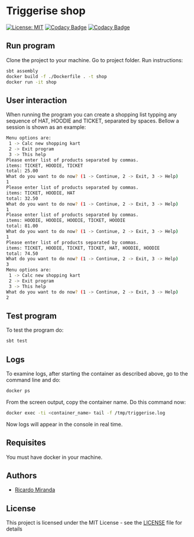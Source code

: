 # Triggerise shop

[![License: MIT](https://img.shields.io/badge/License-MIT-yellow.svg)](https://opensource.org/licenses/MIT)
[![Codacy Badge](https://api.codacy.com/project/badge/Grade/09acde1e82d246679e3d89622e5c0c68)](https://www.codacy.com/manual/mail_62/triggerise-shop?utm_source=github.com&amp;utm_medium=referral&amp;utm_content=ricardomiranda/triggerise-shop&amp;utm_campaign=Badge_Grade)
[![Codacy Badge](https://api.codacy.com/project/badge/Coverage/09acde1e82d246679e3d89622e5c0c68)](https://www.codacy.com/manual/mail_62/triggerise-shop?utm_source=github.com&utm_medium=referral&utm_content=ricardomiranda/triggerise-shop&utm_campaign=Badge_Coverage)

## Run program
Clone the project to your machine.
Go to project folder.
Run instructions:

```bash
sbt assembly
docker build -f ./Dockerfile . -t shop
docker run -it shop
```

## User interaction
When running the program you can create a shopping list typping any sequence of HAT, HOODIE and TICKET, separated by spaces. Bellow a session is shown as an example:
```bash
Menu options are:
 1 -> Calc new shopping kart
 2 -> Exit program
 3 -> This help
Please enter list of products separated by commas.
items: TICKET, HOODIE, TICKET
total: 25.00
What do you want to do now? (1 -> Continue, 2 -> Exit, 3 -> Help)
1
Please enter list of products separated by commas.
items: TICKET, HOODIE, HAT
total: 32.50
What do you want to do now? (1 -> Continue, 2 -> Exit, 3 -> Help)
1
Please enter list of products separated by commas.
items: HOODIE, HOODIE, HOODIE, TICKET, HOODIE
total: 81.00
What do you want to do now? (1 -> Continue, 2 -> Exit, 3 -> Help)
1
Please enter list of products separated by commas.
items: TICKET, HOODIE, TICKET, TICKET, HAT, HOODIE, HOODIE
total: 74.50
What do you want to do now? (1 -> Continue, 2 -> Exit, 3 -> Help)
3
Menu options are:
 1 -> Calc new shopping kart
 2 -> Exit program
 3 -> This help
What do you want to do now? (1 -> Continue, 2 -> Exit, 3 -> Help)
2
```

## Test program
To test the program do:

```bash
sbt test
```

## Logs
To examine logs, after starting the container as described above, go to the command line and do:
```bash
docker ps
```
From the screen output, copy the container name. Do this command now:
```bash
docker exec -ti <container_name> tail -f /tmp/triggerise.log
```
Now logs will appear in the console in real time.

## Requisites
You must have docker in your machine.

## Authors
*   [Ricardo Miranda](https://github.com/ricardomiranda)

## License
This project is licensed under the MIT License - see the [LICENSE](LICENSE) file for details
